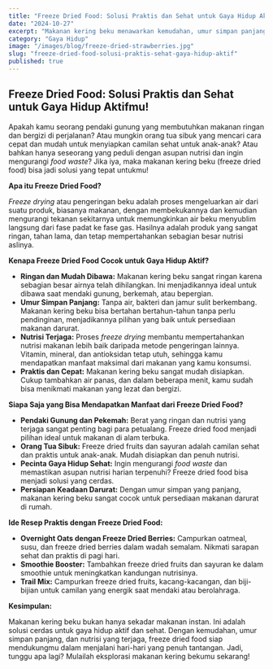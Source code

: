 ```yaml
---
title: "Freeze Dried Food: Solusi Praktis dan Sehat untuk Gaya Hidup Aktifmu!"
date: "2024-10-27"
excerpt: "Makanan kering beku menawarkan kemudahan, umur simpan panjang, dan nutrisi yang terjaga. Temukan bagaimana teknologi ini bisa mendukung gaya hidup sehat dan aktifmu!"
category: "Gaya Hidup"
image: "/images/blog/freeze-dried-strawberries.jpg"
slug: "freeze-dried-food-solusi-praktis-sehat-gaya-hidup-aktif"
published: true
---
```


## Freeze Dried Food: Solusi Praktis dan Sehat untuk Gaya Hidup Aktifmu!

Apakah kamu seorang pendaki gunung yang membutuhkan makanan ringan dan bergizi di perjalanan? Atau mungkin orang tua sibuk yang mencari cara cepat dan mudah untuk menyiapkan camilan sehat untuk anak-anak? Atau bahkan hanya seseorang yang peduli dengan asupan nutrisi dan ingin mengurangi *food waste*? Jika iya, maka makanan kering beku (freeze dried food) bisa jadi solusi yang tepat untukmu!

**Apa itu Freeze Dried Food?**

*Freeze drying* atau pengeringan beku adalah proses mengeluarkan air dari suatu produk, biasanya makanan, dengan membekukannya dan kemudian mengurangi tekanan sekitarnya untuk memungkinkan air beku menyublim langsung dari fase padat ke fase gas. Hasilnya adalah produk yang sangat ringan, tahan lama, dan tetap mempertahankan sebagian besar nutrisi aslinya.

**Kenapa Freeze Dried Food Cocok untuk Gaya Hidup Aktif?**

*   **Ringan dan Mudah Dibawa:** Makanan kering beku sangat ringan karena sebagian besar airnya telah dihilangkan. Ini menjadikannya ideal untuk dibawa saat mendaki gunung, berkemah, atau bepergian.
*   **Umur Simpan Panjang:** Tanpa air, bakteri dan jamur sulit berkembang. Makanan kering beku bisa bertahan bertahun-tahun tanpa perlu pendinginan, menjadikannya pilihan yang baik untuk persediaan makanan darurat.
*   **Nutrisi Terjaga:** Proses *freeze drying* membantu mempertahankan nutrisi makanan lebih baik daripada metode pengeringan lainnya. Vitamin, mineral, dan antioksidan tetap utuh, sehingga kamu mendapatkan manfaat maksimal dari makanan yang kamu konsumsi.
*   **Praktis dan Cepat:** Makanan kering beku sangat mudah disiapkan. Cukup tambahkan air panas, dan dalam beberapa menit, kamu sudah bisa menikmati makanan yang lezat dan bergizi.

**Siapa Saja yang Bisa Mendapatkan Manfaat dari Freeze Dried Food?**

*   **Pendaki Gunung dan Pekemah:** Berat yang ringan dan nutrisi yang terjaga sangat penting bagi para petualang. Freeze dried food menjadi pilihan ideal untuk makanan di alam terbuka.
*   **Orang Tua Sibuk:** Freeze dried fruits dan sayuran adalah camilan sehat dan praktis untuk anak-anak. Mudah disiapkan dan penuh nutrisi.
*   **Pecinta Gaya Hidup Sehat:** Ingin mengurangi *food waste* dan memastikan asupan nutrisi harian terpenuhi? Freeze dried food bisa menjadi solusi yang cerdas.
*   **Persiapan Keadaan Darurat:** Dengan umur simpan yang panjang, makanan kering beku sangat cocok untuk persediaan makanan darurat di rumah.

**Ide Resep Praktis dengan Freeze Dried Food:**

*   **Overnight Oats dengan Freeze Dried Berries:** Campurkan oatmeal, susu, dan freeze dried berries dalam wadah semalam. Nikmati sarapan sehat dan praktis di pagi hari.
*   **Smoothie Booster:** Tambahkan freeze dried fruits dan sayuran ke dalam smoothie untuk meningkatkan kandungan nutrisinya.
*   **Trail Mix:** Campurkan freeze dried fruits, kacang-kacangan, dan biji-bijian untuk camilan yang energik saat mendaki atau berolahraga.

**Kesimpulan:**

Makanan kering beku bukan hanya sekadar makanan instan. Ini adalah solusi cerdas untuk gaya hidup aktif dan sehat. Dengan kemudahan, umur simpan panjang, dan nutrisi yang terjaga, freeze dried food siap mendukungmu dalam menjalani hari-hari yang penuh tantangan. Jadi, tunggu apa lagi? Mulailah eksplorasi makanan kering bekumu sekarang!